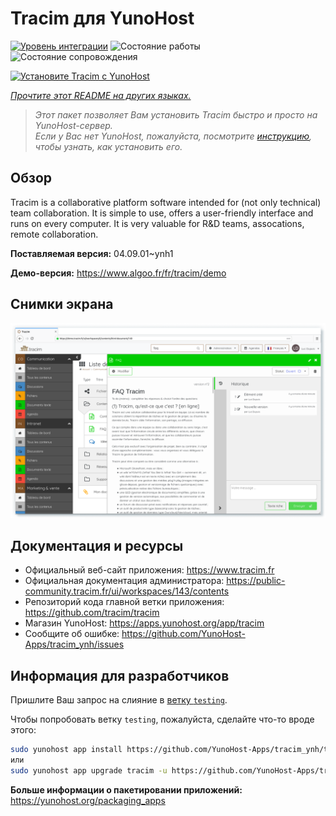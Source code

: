 <!--
Важно: этот README был автоматически сгенерирован <https://github.com/YunoHost/apps/tree/master/tools/readme_generator>
Он НЕ ДОЛЖЕН редактироваться вручную.
-->

# Tracim для YunoHost

[![Уровень интеграции](https://apps.yunohost.org/badge/integration/tracim)](https://ci-apps.yunohost.org/ci/apps/tracim/)
![Состояние работы](https://apps.yunohost.org/badge/state/tracim)
![Состояние сопровождения](https://apps.yunohost.org/badge/maintained/tracim)

[![Установите Tracim с YunoHost](https://install-app.yunohost.org/install-with-yunohost.svg)](https://install-app.yunohost.org/?app=tracim)

*[Прочтите этот README на других языках.](./ALL_README.md)*

> *Этот пакет позволяет Вам установить Tracim быстро и просто на YunoHost-сервер.*  
> *Если у Вас нет YunoHost, пожалуйста, посмотрите [инструкцию](https://yunohost.org/install), чтобы узнать, как установить его.*

## Обзор

Tracim is a collaborative platform software intended for (not only technical) team collaboration. It is simple to use, offers a user-friendly interface and runs on every computer. It is very valuable for R&D teams, assocations, remote collaboration.


**Поставляемая версия:** 04.09.01~ynh1

**Демо-версия:** <https://www.algoo.fr/fr/tracim/demo>

## Снимки экрана

![Снимок экрана Tracim](./doc/screenshots/feature_app_document.png)

## Документация и ресурсы

- Официальный веб-сайт приложения: <https://www.tracim.fr>
- Официальная документация администратора: <https://public-community.tracim.fr/ui/workspaces/143/contents>
- Репозиторий кода главной ветки приложения: <https://github.com/tracim/tracim>
- Магазин YunoHost: <https://apps.yunohost.org/app/tracim>
- Сообщите об ошибке: <https://github.com/YunoHost-Apps/tracim_ynh/issues>

## Информация для разработчиков

Пришлите Ваш запрос на слияние в [ветку `testing`](https://github.com/YunoHost-Apps/tracim_ynh/tree/testing).

Чтобы попробовать ветку `testing`, пожалуйста, сделайте что-то вроде этого:

```bash
sudo yunohost app install https://github.com/YunoHost-Apps/tracim_ynh/tree/testing --debug
или
sudo yunohost app upgrade tracim -u https://github.com/YunoHost-Apps/tracim_ynh/tree/testing --debug
```

**Больше информации о пакетировании приложений:** <https://yunohost.org/packaging_apps>
